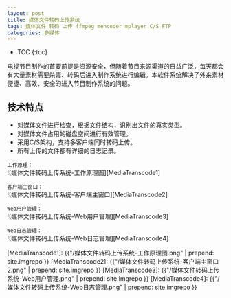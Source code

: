 ```yaml
---
layout: post
title: 媒体文件转码上传系统
tags: 媒体文件 转码 上传 ffmpeg mencoder mplayer C/S FTP
categories: 多媒体
---
```


* TOC
{:toc}

电视节目制作的首要前提是资源安全，但随着节目来源渠道的日益广泛，每天都会有大量素材需要杀毒、转码后进入制作系统进行编辑。本软件系统解决了外来素材便捷、高效、安全的进入节目制作系统的问题。

## 技术特点
- 对媒体文件进行检查，根据文件结构，识别出文件的真实类型。
- 对媒体文件占用的磁盘空间进行有效管理。
- 采用C/S架构，支持多客户端同时转码上传。
- 所有上传的文件都有详细的日志记录。

`工作原理：`<br/>
![媒体文件转码上传系统-工作原理图][MediaTranscode1]

`客户端主窗口：`<br/>
![媒体文件转码上传系统-客户端主窗口][MediaTranscode2]

`Web用户管理：`<br/>
![媒体文件转码上传系统-Web用户管理][MediaTranscode3]

`Web日志管理：`<br/>
![媒体文件转码上传系统-Web日志管理][MediaTranscode4]

[MediaTranscode1]: {{"/媒体文件转码上传系统-工作原理图.png" | prepend: site.imgrepo }}
[MediaTranscode2]: {{"/媒体文件转码上传系统-客户端主窗口2.png" | prepend: site.imgrepo }}
[MediaTranscode3]: {{"/媒体文件转码上传系统-Web用户管理.png" | prepend: site.imgrepo }}
[MediaTranscode4]: {{"/媒体文件转码上传系统-Web日志管理.png" | prepend: site.imgrepo }}